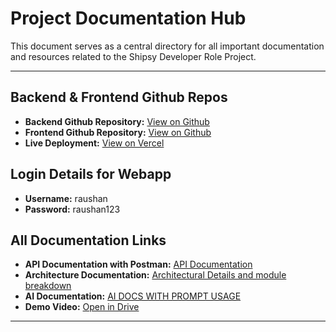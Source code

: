 # Project Documentation Hub

This document serves as a central directory for all important documentation and resources related to the Shipsy Developer Role Project.

---

## Backend & Frontend Github Repos


*   **Backend Github Repository:** [View on Github](https://github.com/Navyam-Raushan/Shipsy-Backend)
*   **Frontend Github Repository:** [View on Github](https://github.com/Navyam-Raushan/Shipsy-Frontend)
*   **Live Deployment:** [View on Vercel](https://shipsy-frontend.vercel.app/)

## Login Details for Webapp

* **Username:** raushan
* **Password:** raushan123

## All Documentation Links

* **API Documentation with Postman:** [API Documentation](https://docs.google.com/document/d/1zVgy-7HOgIuXwvYxkkNFqZ8naiREti4UDvUV6I3LQwI/edit?usp=sharing)
* **Architecture Documentation:** [Architectural Details and module breakdown](https://docs.google.com/document/d/1Aws4tePcvNHySrpe1XdkysirkLA3pOsWnxJYASIAYpU/edit?usp=sharing)
* **AI Documentation:** [AI DOCS WITH PROMPT USAGE](https://docs.google.com/document/d/159xypcGJSTfPKRrmz9BtOtX8syXOwrueOPZg7nZ29TQ/edit?usp=sharing)
* **Demo Video:** [Open in Drive](https://drive.google.com/file/d/1aWaCx6QxhCPmB-VKIjE8EXRMaDoZqJnY/view?usp=sharing)


---

